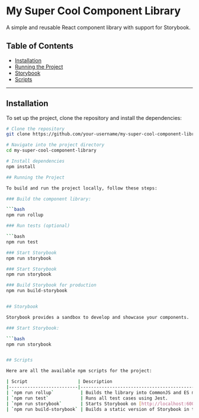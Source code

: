 # My Super Cool Component Library

A simple and reusable React component library with support for Storybook.

## Table of Contents
- [Installation](#installation)
- [Running the Project](#running-the-project)
- [Storybook](#storybook)
- [Scripts](#scripts)

---

## Installation

To set up the project, clone the repository and install the dependencies:

```bash
# Clone the repository
git clone https://github.com/your-username/my-super-cool-component-library.git

# Navigate into the project directory
cd my-super-cool-component-library

# Install dependencies
npm install

## Running the Project

To build and run the project locally, follow these steps:

### Build the component library:

```bash
npm run rollup

### Run tests (optional)

```bash
npm run test

### Start Storybook
npm run storybook

### Start Storybook
npm run storybook

### Build Storybook for production
npm run build-storybook


## Storybook

Storybook provides a sandbox to develop and showcase your components.

### Start Storybook:

```bash
npm run storybook


## Scripts

Here are all the available npm scripts for the project:

| Script                   | Description                                                                                   |
|--------------------------|-----------------------------------------------------------------------------------------------|
| `npm run rollup`          | Builds the library into CommonJS and ES module formats in the `dist/` dir.                    |
| `npm run test`            | Runs all test cases using Jest.                                                                |
| `npm run storybook`       | Starts Storybook on [http://localhost:6006](http://localhost:6006).                            |
| `npm run build-storybook` | Builds a static version of Storybook in the `storybook-static/` dir.                         |

